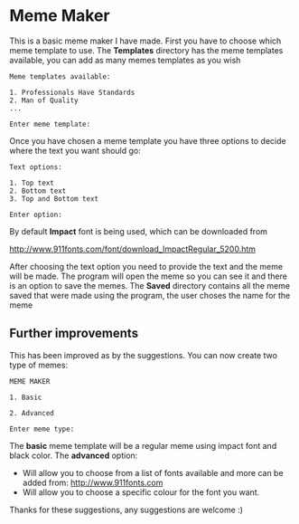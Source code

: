 # Meme Maker

This is a basic meme maker I have made.
First you have to choose which meme template to use. The **Templates** directory has the meme templates available, you can add as many memes templates as you wish

    Meme templates available:

    1. Professionals Have Standards
    2. Man of Quality
    ...

    Enter meme template:


Once you have chosen a meme template you have three options to decide where the text you want should go:


    Text options:

    1. Top text
    2. Bottom text
    3. Top and Bottom text

    Enter option:

By default **Impact** font is being used, which can be downloaded from

http://www.911fonts.com/font/download_ImpactRegular_5200.htm

After choosing the text option you need to provide the text and the meme will be made.
The program will open the meme so you can see it and there is an option to save the memes.
The **Saved** directory contains all the meme saved that were made using the program, the user choses the name
for the meme

## Further improvements
This has been improved as by the suggestions. You can now create two type of memes:

	MEME MAKER

	1. Basic

	2. Advanced

	Enter meme type:

The **basic** meme template will be a regular meme using impact font and black color.
The **advanced** option:
- Will allow you to choose from a list of fonts available and more can be added from: http://www.911fonts.com
- Will allow you to choose a specific colour for the font you want.

Thanks for these suggestions, any suggestions are welcome :)
